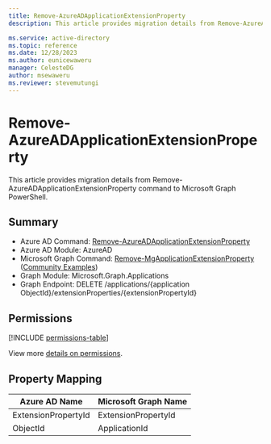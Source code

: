 ```yaml
---
title: Remove-AzureADApplicationExtensionProperty
description: This article provides migration details from Remove-AzureADApplicationExtensionProperty command to Microsoft Graph PowerShell.

ms.service: active-directory
ms.topic: reference
ms.date: 12/28/2023
ms.author: eunicewaweru
manager: CelesteDG
author: msewaweru
ms.reviewer: stevemutungi
---
```


# Remove-AzureADApplicationExtensionProperty

This article provides migration details from Remove-AzureADApplicationExtensionProperty command to Microsoft Graph PowerShell.

## Summary

+ Azure AD Command: [Remove-AzureADApplicationExtensionProperty](/powershell/module/azuread/remove-azureadapplicationextensionproperty)
+ Azure AD Module: AzureAD
+ Microsoft Graph Command: [Remove-MgApplicationExtensionProperty](/powershell/module/microsoft.graph.applications/remove-mgapplicationextensionproperty) ([Community Examples](https://github.com/orgs/msgraph/discussions?discussions_q=Remove-MgApplicationExtensionProperty))
+ Graph Module: Microsoft.Graph.Applications
+ Graph Endpoint: DELETE /applications/{application ObjectId}/extensionProperties/{extensionPropertyId}

## Permissions

[!INCLUDE [permissions-table](~/graphref/api-reference/v1.0/includes/permissions/extensionproperty-delete-permissions.md)]

View more [details on permissions](/graph/api/extensionproperty-delete#permissions).

## Property Mapping

|Azure AD Name|Microsoft Graph Name|
|---|---|
|ExtensionPropertyId|ExtensionPropertyId|
|ObjectId|ApplicationId|